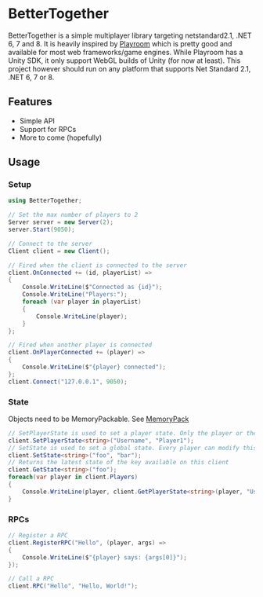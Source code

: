# BetterTogether

BetterTogether is a simple multiplayer library targeting netstandard2.1, .NET 6, 7 and 8. It is heavily inspired by [Playroom](https://joinplayroom.com/) which is pretty good and available for most web frameworks/game engines. While Playroom has a Unity SDK, it only support WebGL builds of Unity (for now at least). This project however should run on any platform that supports Net Standard 2.1, .NET 6, 7 or 8.

## Features

- Simple API
- Support for RPCs
- More to come (hopefully)

## Usage

### Setup

```csharp
using BetterTogether;

// Set the max number of players to 2
Server server = new Server(2);
server.Start(9050);

// Connect to the server
Client client = new Client();

// Fired when the client is connected to the server
client.OnConnected += (id, playerList) =>
{
    Console.WriteLine($"Connected as {id}");
    Console.WriteLine("Players:");
    foreach (var player in playerList)
    {
        Console.WriteLine(player);
    }
};

// Fired when another player is connected
client.OnPlayerConnected += (player) =>
{
    Console.WriteLine($"{player} connected");
};
client.Connect("127.0.0.1", 9050);
```

### State

Objects need to be MemoryPackable. See [MemoryPack](https://github.com/Cysharp/MemoryPack?tab=readme-ov-file#built-in-supported-types)

```csharp
// SetPlayerState is used to set a player state. Only the player or the server can modify this state
client.SetPlayerState<string>("Username", "Player1");
// SetState is used to set a global state. Every player can modify this state
client.SetState<string>("foo", "bar");
// Returns the latest state of the key available on this client
client.GetState<string>("foo");
foreach(var player in client.Players)
{
    Console.WriteLine(player, client.GetPlayerState<string>(player, "Username"));
}
```

### RPCs

```csharp
// Register a RPC
client.RegisterRPC("Hello", (player, args) =>
{
    Console.WriteLine($"{player} says: {args[0]}");
});

// Call a RPC
client.RPC("Hello", "Hello, World!");
```
